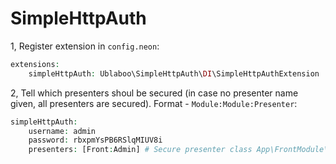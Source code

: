 SimpleHttpAuth
==============

1, Register extension in `config.neon`:

```php
extensions:
    simpleHttpAuth: Ublaboo\SimpleHttpAuth\DI\SimpleHttpAuthExtension
```

2, Tell which presenters shoul be secured (in case no presenter name given, all presenters are secured). Format - `Module:Module:Presenter`:

```php
simpleHttpAuth:
    username: admin
    password: rbxpmYsPB6RSlqMIUV8i
    presenters: [Front:Admin] # Secure presenter class App\FrontModule\Presenters\AdminPresenter
```
